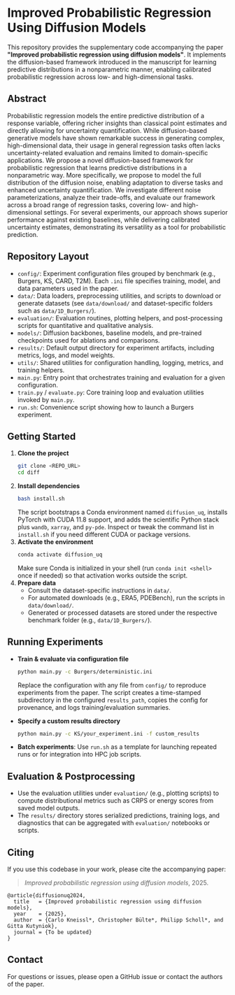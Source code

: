 # Improved Probabilistic Regression Using Diffusion Models

This repository provides the supplementary code accompanying the paper **"Improved probabilistic regression using diffusion models"**. It implements the diffusion-based framework introduced in the manuscript for learning predictive distributions in a nonparametric manner, enabling calibrated probabilistic regression across low- and high-dimensional tasks.

## Abstract

Probabilistic regression models the entire predictive distribution of a response variable, offering richer insights than classical point estimates and directly allowing for uncertainty quantification. While diffusion-based generative models have shown remarkable success in generating complex, high-dimensional data, their usage in general regression tasks often lacks uncertainty-related evaluation and remains limited to domain-specific applications. We propose a novel diffusion-based framework for probabilistic regression that learns predictive distributions in a nonparametric way. More specifically, we propose to model the full distribution of the diffusion noise, enabling adaptation to diverse tasks and enhanced uncertainty quantification. We investigate different noise parameterizations, analyze their trade-offs, and evaluate our framework across a broad range of regression tasks, covering low- and high-dimensional settings. For several experiments, our approach shows superior performance against existing baselines, while delivering calibrated uncertainty estimates, demonstrating its versatility as a tool for probabilistic prediction.

## Repository Layout

- `config/`: Experiment configuration files grouped by benchmark (e.g., Burgers, KS, CARD, T2M). Each `.ini` file specifies training, model, and data parameters used in the paper.
- `data/`: Data loaders, preprocessing utilities, and scripts to download or generate datasets (see `data/download/` and dataset-specific folders such as `data/1D_Burgers/`).
- `evaluation/`: Evaluation routines, plotting helpers, and post-processing scripts for quantitative and qualitative analysis.
- `models/`: Diffusion backbones, baseline models, and pre-trained checkpoints used for ablations and comparisons.
- `results/`: Default output directory for experiment artifacts, including metrics, logs, and model weights.
- `utils/`: Shared utilities for configuration handling, logging, metrics, and training helpers.
- `main.py`: Entry point that orchestrates training and evaluation for a given configuration.
- `train.py` / `evaluate.py`: Core training loop and evaluation utilities invoked by `main.py`.
- `run.sh`: Convenience script showing how to launch a Burgers experiment.

## Getting Started

1. **Clone the project**
   ```bash
   git clone <REPO_URL>
   cd diff
   ```
2. **Install dependencies**
   ```bash
   bash install.sh
   ```
   The script bootstraps a Conda environment named `diffusion_uq`, installs PyTorch with CUDA 11.8 support, and adds the scientific Python stack plus `wandb`, `xarray`, and `py-pde`. Inspect or tweak the command list in `install.sh` if you need different CUDA or package versions.
3. **Activate the environment**
   ```bash
   conda activate diffusion_uq
   ```
   Make sure Conda is initialized in your shell (run `conda init <shell>` once if needed) so that activation works outside the script.
4. **Prepare data**
   - Consult the dataset-specific instructions in `data/`.
   - For automated downloads (e.g., ERA5, PDEBench), run the scripts in `data/download/`.
   - Generated or processed datasets are stored under the respective benchmark folder (e.g., `data/1D_Burgers/`).

## Running Experiments

- **Train & evaluate via configuration file**
  ```bash
  python main.py -c Burgers/deterministic.ini
  ```
  Replace the configuration with any file from `config/` to reproduce experiments from the paper. The script creates a time-stamped subdirectory in the configured `results_path`, copies the config for provenance, and logs training/evaluation summaries.

- **Specify a custom results directory**
  ```bash
  python main.py -c KS/your_experiment.ini -f custom_results
  ```

- **Batch experiments**: Use `run.sh` as a template for launching repeated runs or for integration into HPC job scripts.

## Evaluation & Postprocessing

- Use the evaluation utilities under `evaluation/` (e.g., plotting scripts) to compute distributional metrics such as CRPS or energy scores from saved model outputs.
- The `results/` directory stores serialized predictions, training logs, and diagnostics that can be aggregated with `evaluation/` notebooks or scripts.

## Citing

If you use this codebase in your work, please cite the accompanying paper:

> *Improved probabilistic regression using diffusion models*, 2025.

```
@article{diffusionuq2024,
  title   = {Improved probabilistic regression using diffusion models},
  year    = {2025},
  author  = {Carlo Kneissl*, Christopher Bülte*, Philipp Scholl*, and Gitta Kutyniok},
  journal = {To be updated}
}
```

## Contact

For questions or issues, please open a GitHub issue or contact the authors of the paper.
